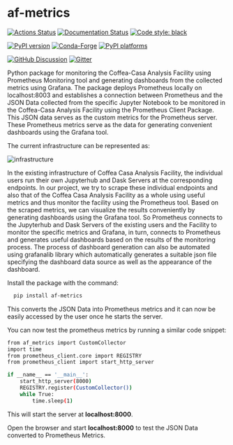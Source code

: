 # af-metrics

[![Actions Status][actions-badge]][actions-link]
[![Documentation Status][rtd-badge]][rtd-link]
[![Code style: black][black-badge]][black-link]

[![PyPI version][pypi-version]][pypi-link]
[![Conda-Forge][conda-badge]][conda-link]
[![PyPI platforms][pypi-platforms]][pypi-link]

[![GitHub Discussion][github-discussions-badge]][github-discussions-link]
[![Gitter][gitter-badge]][gitter-link]


<!-- prettier-ignore-start -->
[actions-badge]:            https://github.com/durbar2003/af-metrics/workflows/CI/badge.svg
[actions-link]:             https://github.com/durbar2003/af-metrics/actions
[black-badge]:              https://img.shields.io/badge/code%20style-black-000000.svg
[black-link]:               https://github.com/psf/black
[conda-badge]:              https://img.shields.io/conda/vn/conda-forge/af-metrics
[conda-link]:               https://github.com/conda-forge/af-metrics-feedstock
[github-discussions-badge]: https://img.shields.io/static/v1?label=Discussions&message=Ask&color=blue&logo=github
[github-discussions-link]:  https://github.com/durbar2003/af-metrics/discussions
[gitter-badge]:             https://badges.gitter.im/https://github.com/durbar2003/af-metrics/community.svg
[gitter-link]:              https://gitter.im/https://github.com/durbar2003/af-metrics/community?utm_source=badge&utm_medium=badge&utm_campaign=pr-badge
[pypi-link]:                https://pypi.org/project/af-metrics/
[pypi-platforms]:           https://img.shields.io/pypi/pyversions/af-metrics
[pypi-version]:             https://badge.fury.io/py/af-metrics.svg
[rtd-badge]:                https://readthedocs.org/projects/af-metrics/badge/?version=latest
[rtd-link]:                 https://af-metrics.readthedocs.io/en/latest/?badge=latest
[sk-badge]:                 https://scikit-hep.org/assets/images/Scikit--HEP-Project-blue.svg
<!-- prettier-ignore-end -->

 Python package for monitoring the Coffea-Casa Analysis Facility using Prometheus Monitoring tool and generating dashboards from the collected metrics using Grafana. The package deploys Prometheus locally on localhost:8003 and establishes a connection between Prometheus and the JSON Data collected from the specific Jupyter Notebook to be monitored in the Coffea-Casa Analysis Facility using the Prometheus Client Package. This JSON data serves as the custom metrics for the Prometheus server. These Prometheus metrics serve as the data for generating convenient dashboards using the Grafana tool. 

 The current infrastructure can be represented as:

![infrastructure](https://user-images.githubusercontent.com/74106901/182768577-054b914d-bab8-470a-b192-fb6eb6156a0e.png)

In the existing infrastructure of Coffea Casa Analysis Facility, the individual users run their own Jupyterhub and Dask Servers at the corresponding endpoints. In our project, we try to scrape these individual endpoints and also that of the Coffea Casa Analysis Facility as a whole using useful metrics and thus monitor the facility using the Prometheus tool. Based on the scraped metrics, we can visualize the results conveniently by generating dashboards using the Grafana tool. So Prometheus connects to the Jupyterhub and Dask Servers of the existing users and the Facility to monitor the specific metrics and Grafana, in turn, connects to Prometheus and generates useful dashboards based on the results of the monitoring process. The process of dashboard generation can also be automated using grafanalib library which automatically generates a suitable json file specifying the dashboard data source as well as the appearance of the dashboard. 

Install the package with the command:

```bash
  pip install af-metrics
```

This converts the JSON Data into Prometheus metrics and it can now be easily accessed by the user once he starts the server.

You can now test the prometheus metrics by running a similar code snippet:

```bash
from af_metrics import CustomCollector
import time
from prometheus_client.core import REGISTRY
from prometheus_client import start_http_server

if __name__ == '__main__':
    start_http_server(8000)
    REGISTRY.register(CustomCollector())
    while True:
        time.sleep(1)
```

This will start the server at **localhost:8000**.

Open the browser and start **localhost:8000** to test the JSON Data converted to Prometheus Metrics.